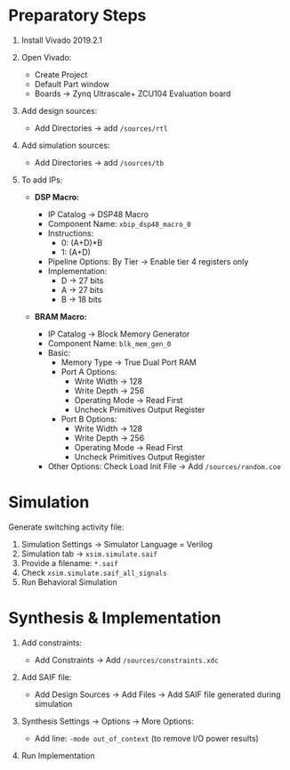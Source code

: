 # Preparatory Steps

1. Install Vivado 2019.2.1

2. Open Vivado:
   - Create Project
   - Default Part window
   - Boards -> Zynq Ultrascale+ ZCU104 Evaluation board

3. Add design sources:
   - Add Directories -> add `/sources/rtl`

4. Add simulation sources:
   - Add Directories -> add `/sources/tb`

5. To add IPs:
   - **DSP Macro:**
     - IP Catalog -> DSP48 Macro
     - Component Name: `xbip_dsp48_macro_0`
     - Instructions:
       - 0: (A+D)*B
       - 1: (A+D)
     - Pipeline Options: By Tier -> Enable tier 4 registers only
     - Implementation:
       - D -> 27 bits
       - A -> 27 bits
       - B -> 18 bits

   - **BRAM Macro:**
     - IP Catalog -> Block Memory Generator
     - Component Name: `blk_mem_gen_0`
     - Basic:
       - Memory Type -> True Dual Port RAM
       - Port A Options:
         - Write Width -> 128
         - Write Depth -> 256
         - Operating Mode -> Read First
         - Uncheck Primitives Output Register
       - Port B Options:
         - Write Width -> 128
         - Write Depth -> 256
         - Operating Mode -> Read First
         - Uncheck Primitives Output Register
     - Other Options: Check Load Init File -> Add `/sources/random.coe`

# Simulation

Generate switching activity file:
1. Simulation Settings -> Simulator Language = Verilog
2. Simulation tab -> `xsim.simulate.saif`
3. Provide a filename: `*.saif`
4. Check `xsim.simulate.saif_all_signals`
5. Run Behavioral Simulation

# Synthesis & Implementation

1. Add constraints:
   - Add Constraints -> Add `/sources/constraints.xdc`
   
2. Add SAIF file:
   - Add Design Sources -> Add Files -> Add SAIF file generated during simulation

3. Synthesis Settings -> Options -> More Options:
   - Add line: `-mode out_of_context` (to remove I/O power results)

4. Run Implementation
